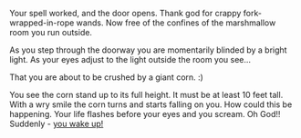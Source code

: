 Your spell worked, and the door opens.  Thank god for crappy fork-wrapped-in-rope wands. Now free of the confines of
the marshmallow room you run outside.

As you step through the doorway you are momentarily blinded by a bright light.  As your eyes adjust to the light
outside the room you see...

That you are about to be crushed by a giant corn. :)

You see the corn stand up to its full height.
It must be at least 10 feet tall.
With a wry smile the corn turns and starts falling on you.
How could this be happening. Your life flashes before your eyes and you scream. Oh God!!
Suddenly - [you wake up!](../wake-up/wake-up.md)


